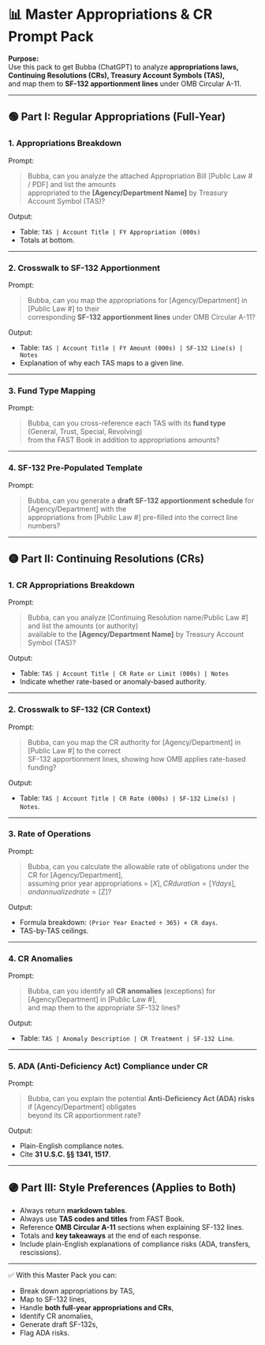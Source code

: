 # 📊 Master Appropriations & CR Prompt Pack

**Purpose:**  
Use this pack to get Bubba (ChatGPT) to analyze **appropriations laws, Continuing Resolutions (CRs), Treasury Account Symbols (TAS),**  
and map them to **SF-132 apportionment lines** under OMB Circular A-11.  

---

## 🟢 Part I: Regular Appropriations (Full-Year)

### 1. Appropriations Breakdown
Prompt:
> Bubba, can you analyze the attached Appropriation Bill [Public Law # / PDF] and list the amounts  
> appropriated to the **[Agency/Department Name]** by Treasury Account Symbol (TAS)?  

Output:
- Table: `TAS | Account Title | FY Appropriation (000s)`  
- Totals at bottom.  

---

### 2. Crosswalk to SF-132 Apportionment
Prompt:
> Bubba, can you map the appropriations for [Agency/Department] in [Public Law #] to their  
> corresponding **SF-132 apportionment lines** under OMB Circular A-11?  

Output:
- Table: `TAS | Account Title | FY Amount (000s) | SF-132 Line(s) | Notes`  
- Explanation of why each TAS maps to a given line.  

---

### 3. Fund Type Mapping
Prompt:
> Bubba, can you cross-reference each TAS with its **fund type** (General, Trust, Special, Revolving)  
> from the FAST Book in addition to appropriations amounts?  

---

### 4. SF-132 Pre-Populated Template
Prompt:
> Bubba, can you generate a **draft SF-132 apportionment schedule** for [Agency/Department] with the  
> appropriations from [Public Law #] pre-filled into the correct line numbers?  

---

## 🟡 Part II: Continuing Resolutions (CRs)

### 1. CR Appropriations Breakdown
Prompt:
> Bubba, can you analyze [Continuing Resolution name/Public Law #] and list the amounts (or authority)  
> available to the **[Agency/Department Name]** by Treasury Account Symbol (TAS)?  

Output:
- Table: `TAS | Account Title | CR Rate or Limit (000s) | Notes`  
- Indicate whether rate-based or anomaly-based authority.  

---

### 2. Crosswalk to SF-132 (CR Context)
Prompt:
> Bubba, can you map the CR authority for [Agency/Department] in [Public Law #] to the correct  
> SF-132 apportionment lines, showing how OMB applies rate-based funding?  

Output:
- Table: `TAS | Account Title | CR Rate (000s) | SF-132 Line(s) | Notes`.  

---

### 3. Rate of Operations
Prompt:
> Bubba, can you calculate the allowable rate of obligations under the CR for [Agency/Department],  
> assuming prior year appropriations = [$X], CR duration = [Y days], and annualized rate = [$Z]?  

Output:
- Formula breakdown: `(Prior Year Enacted ÷ 365) × CR days`.  
- TAS-by-TAS ceilings.  

---

### 4. CR Anomalies
Prompt:
> Bubba, can you identify all **CR anomalies** (exceptions) for [Agency/Department] in [Public Law #],  
> and map them to the appropriate SF-132 lines?  

Output:
- Table: `TAS | Anomaly Description | CR Treatment | SF-132 Line`.  

---

### 5. ADA (Anti-Deficiency Act) Compliance under CR
Prompt:
> Bubba, can you explain the potential **Anti-Deficiency Act (ADA) risks** if [Agency/Department] obligates  
> beyond its CR apportionment rate?  

Output:
- Plain-English compliance notes.  
- Cite **31 U.S.C. §§ 1341, 1517**.  

---

## 🟣 Part III: Style Preferences (Applies to Both)
- Always return **markdown tables**.  
- Always use **TAS codes and titles** from FAST Book.  
- Reference **OMB Circular A-11** sections when explaining SF-132 lines.  
- Totals and **key takeaways** at the end of each response.  
- Include plain-English explanations of compliance risks (ADA, transfers, rescissions).  

---

✅ With this Master Pack you can:  
- Break down appropriations by TAS,  
- Map to SF-132 lines,  
- Handle **both full-year appropriations and CRs**,  
- Identify CR anomalies,  
- Generate draft SF-132s,  
- Flag ADA risks.  




